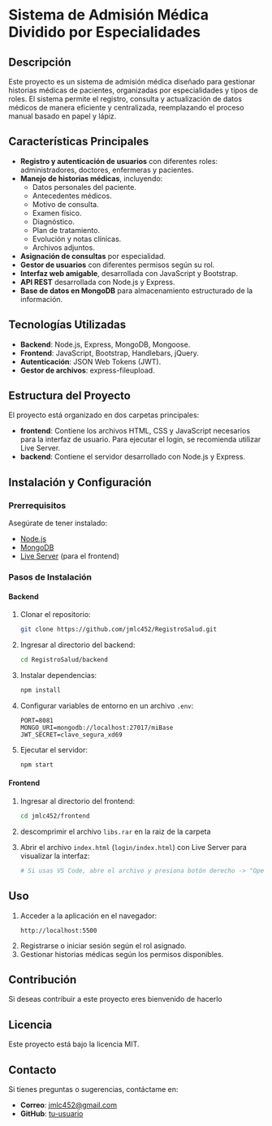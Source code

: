 # Sistema de Admisión Médica Dividido por Especialidades

## Descripción
Este proyecto es un sistema de admisión médica diseñado para gestionar historias médicas de pacientes, organizadas por especialidades y tipos de roles. El sistema permite el registro, consulta y actualización de datos médicos de manera eficiente y centralizada, reemplazando el proceso manual basado en papel y lápiz.

## Características Principales
- **Registro y autenticación de usuarios** con diferentes roles: administradores, doctores, enfermeras y pacientes.
- **Manejo de historias médicas**, incluyendo:
  - Datos personales del paciente.
  - Antecedentes médicos.
  - Motivo de consulta.
  - Examen físico.
  - Diagnóstico.
  - Plan de tratamiento.
  - Evolución y notas clínicas.
  - Archivos adjuntos.
- **Asignación de consultas** por especialidad.
- **Gestor de usuarios** con diferentes permisos según su rol.
- **Interfaz web amigable**, desarrollada con JavaScript y Bootstrap.
- **API REST** desarrollada con Node.js y Express.
- **Base de datos en MongoDB** para almacenamiento estructurado de la información.

## Tecnologías Utilizadas
- **Backend**: Node.js, Express, MongoDB, Mongoose.
- **Frontend**: JavaScript, Bootstrap, Handlebars, jQuery.
- **Autenticación**: JSON Web Tokens (JWT).
- **Gestor de archivos**: express-fileupload.

## Estructura del Proyecto
El proyecto está organizado en dos carpetas principales:
- **frontend**: Contiene los archivos HTML, CSS y JavaScript necesarios para la interfaz de usuario. Para ejecutar el login, se recomienda utilizar Live Server.
- **backend**: Contiene el servidor desarrollado con Node.js y Express. 

## Instalación y Configuración
### Prerrequisitos
Asegúrate de tener instalado:
- [Node.js](https://nodejs.org/)
- [MongoDB](https://www.mongodb.com/)
- [Live Server](https://marketplace.visualstudio.com/items?itemName=ritwickdey.LiveServer) (para el frontend)

### Pasos de Instalación
#### Backend
1. Clonar el repositorio:
   ```sh
   git clone https://github.com/jmlc452/RegistroSalud.git
   ```
2. Ingresar al directorio del backend:
   ```sh
   cd RegistroSalud/backend
   ```
3. Instalar dependencias:
   ```sh
   npm install
   ```
4. Configurar variables de entorno en un archivo `.env`:
   ```env
   PORT=8081
   MONGO_URI=mongodb://localhost:27017/miBase
   JWT_SECRET=clave_segura_xd69
   ```
5. Ejecutar el servidor:
   ```sh
   npm start
   ```

#### Frontend
1. Ingresar al directorio del frontend:
   ```sh
   cd jmlc452/frontend
   ```
2. descomprimir el archivo `libs.rar` en la raiz de la carpeta
   
3. Abrir el archivo `index.html` (`login/index.html`) con Live Server para visualizar la interfaz:
   ```sh
   # Si usas VS Code, abre el archivo y presiona botón derecho -> "Open with Live Server"
   ```

## Uso
1. Acceder a la aplicación en el navegador:
   ```
   http://localhost:5500
   ```
2. Registrarse o iniciar sesión según el rol asignado.
3. Gestionar historias médicas según los permisos disponibles.

## Contribución
Si deseas contribuir a este proyecto eres bienvenido de hacerlo

## Licencia
Este proyecto está bajo la licencia MIT.

## Contacto
Si tienes preguntas o sugerencias, contáctame en:
- **Correo**: jmlc452@gmail.com
- **GitHub**: [tu-usuario](https://github.com/jmlc452)

